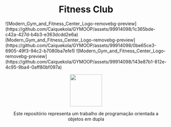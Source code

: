 <h1 align=center>Fitness Club</h1> 
![Modern_Gym_and_Fitness_Center_Logo-removebg-preview](https://github.com/Caiquekola/GYMOOP/assets/99914098/1c365bde-c42a-427d-b4b3-e363dcdd2e6a)
[Modern_Gym_and_Fitness_Center_Logo-removebg-preview](https://github.com/Caiquekola/GYMOOP/assets/99914098/0be65ce3-6905-49f3-94c2-b7080ba7efe1)
![Modern_Gym_and_Fitness_Center_Logo-removebg-preview](https://github.com/Caiquekola/GYMOOP/assets/99914098/143e87b1-812e-4c95-9ba4-0aff80bf097a)
<p align=center> <img src="" width=100 height=100/></p>


<p align=center>Este repositório representa um trabalho de programação orientada a objetos em dupla</p>
